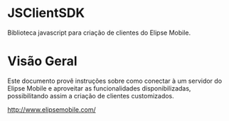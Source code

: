 # JSClientSDK

Biblioteca javascript para criação de clientes do Elipse Mobile.

# Visão Geral

Este documento provê instruções sobre como conectar à um servidor do Elipse Mobile e aproveitar as funcionalidades disponibilizadas, possibilitando assim a criação de clientes customizados.

http://www.elipsemobile.com/
